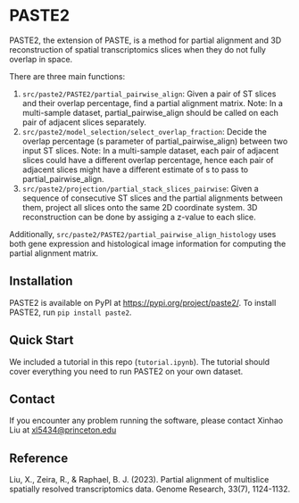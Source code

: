 # PASTE2


PASTE2, the extension of PASTE, is a method for partial alignment and 3D reconstruction of spatial transcriptomics slices when they do not fully overlap in space. 

There are three main functions:
1. `src/paste2/PASTE2/partial_pairwise_align`: Given a pair of ST slices and their overlap percentage, find a partial alignment matrix. Note: In a multi-sample dataset, partial_pairwise_align should be called on each pair of adjacent slices separately.
2. `src/paste2/model_selection/select_overlap_fraction`: Decide the overlap percentage (s parameter of partial_pairwise_align) between two input ST slices. Note: In a multi-sample dataset, each pair of adjacent slices could have a different overlap percentage, hence each pair of adjacent slices might have a different estimate of s to pass to partial_pairwise_align.
3. `src/paste2/projection/partial_stack_slices_pairwise`: Given a sequence of consecutive ST slices and the partial alignments between them, project all slices onto the same 2D coordinate system. 3D reconstruction can be done by assiging a z-value to each slice.

Additionally, `src/paste2/PASTE2/partial_pairwise_align_histology` uses both gene expression and histological image information for computing the partial alignment matrix.



## Installation
PASTE2 is available on PyPI at https://pypi.org/project/paste2/. To install PASTE2, run `pip install paste2`. 

## Quick Start
We included a tutorial in this repo (`tutorial.ipynb`). The tutorial should cover everything you need to run PASTE2 on your own dataset. 

## Contact
If you encounter any problem running the software, please contact Xinhao Liu at xl5434@princeton.edu

## Reference
Liu, X., Zeira, R., & Raphael, B. J. (2023). Partial alignment of multislice spatially resolved transcriptomics data. Genome Research, 33(7), 1124-1132.